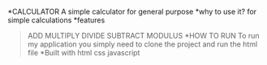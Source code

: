 *CALCULATOR
 A simple calculator for general purpose
*why to use it?
for simple calculations
*features
>ADD
>MULTIPLY
>DIVIDE
>SUBTRACT
>MODULUS
*HOW TO RUN
To run my application you simply need to clone the project and run the html file
*Built with
>html
>css
>javascript
